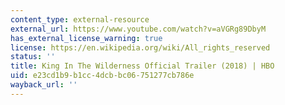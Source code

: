 ```yaml
---
content_type: external-resource
external_url: https://www.youtube.com/watch?v=aVGRg89DbyM
has_external_license_warning: true
license: https://en.wikipedia.org/wiki/All_rights_reserved
status: ''
title: King In The Wilderness Official Trailer (2018) | HBO
uid: e23cd1b9-b1cc-4dcb-bc06-751277cb786e
wayback_url: ''
---
```

